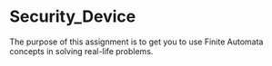 # Security_Device
The purpose of this assignment is to get you to use Finite Automata concepts in solving real-life problems.
